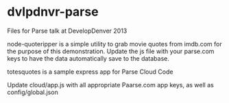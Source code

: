 dvlpdnvr-parse
==============

Files for Parse talk at DevelopDenver 2013

node-quoteripper is a simple utility to grab movie quotes from imdb.com for the purpose of this demonstration. Update the js file with your parse.com keys to have the data automatically save to the database.


totesquotes is a sample express app for Parse Cloud Code

Update cloud/app.js with all appropriate Paarse.com app keys, as well as config/global.json
